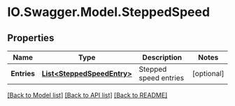 # IO.Swagger.Model.SteppedSpeed
## Properties

Name | Type | Description | Notes
------------ | ------------- | ------------- | -------------
**Entries** | [**List&lt;SteppedSpeedEntry&gt;**](SteppedSpeedEntry.md) | Stepped speed entries | [optional] 

[[Back to Model list]](../README.md#documentation-for-models) [[Back to API list]](../README.md#documentation-for-api-endpoints) [[Back to README]](../README.md)

